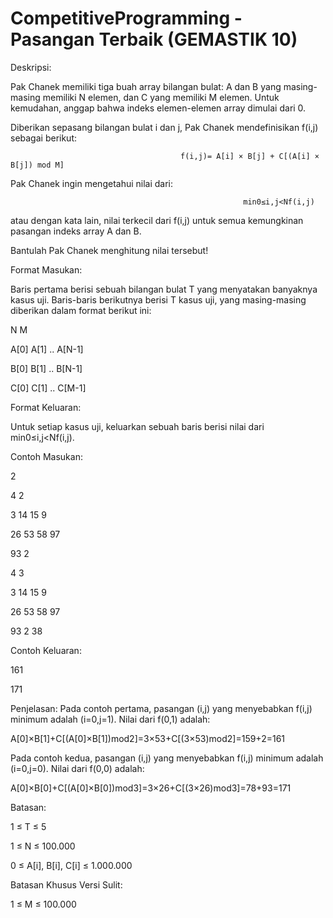 # CompetitiveProgramming - Pasangan Terbaik (GEMASTIK 10)

Deskripsi:

Pak Chanek memiliki tiga buah array bilangan bulat: A dan B yang masing-masing memiliki N elemen, dan C yang memiliki M elemen. Untuk kemudahan, anggap bahwa indeks elemen-elemen array dimulai dari 0.

Diberikan sepasang bilangan bulat i dan j, Pak Chanek mendefinisikan f(i,j) sebagai berikut:

                                          f(i,j)= A[i] × B[j] + C[(A[i] × B[j]) mod M]
                                          
Pak Chanek ingin mengetahui nilai dari:

                                                        min0≤i,j<Nf(i,j)
                                                        
atau dengan kata lain, nilai terkecil dari f(i,j) untuk semua kemungkinan pasangan indeks array A dan B.

Bantulah Pak Chanek menghitung nilai tersebut!




Format Masukan:

Baris pertama berisi sebuah bilangan bulat T yang menyatakan banyaknya kasus uji. Baris-baris berikutnya berisi T kasus uji, yang masing-masing diberikan dalam format berikut ini:

N M

A[0] A[1] .. A[N-1]

B[0] B[1] .. B[N-1]

C[0] C[1] .. C[M-1]





Format Keluaran:

Untuk setiap kasus uji, keluarkan sebuah baris berisi nilai dari min0≤i,j<Nf(i,j).




Contoh Masukan:

2

4 2

3 14 15 9

26 53 58 97

93 2

4 3

3 14 15 9

26 53 58 97

93 2 38



Contoh Keluaran:

161

171



Penjelasan:
Pada contoh pertama, pasangan (i,j) yang menyebabkan f(i,j) minimum adalah (i=0,j=1). Nilai dari f(0,1) adalah:


A[0]×B[1]+C[(A[0]×B[1])mod2]=3×53+C[(3×53)mod2]=159+2=161


Pada contoh kedua, pasangan (i,j) yang menyebabkan f(i,j) minimum adalah (i=0,j=0). Nilai dari f(0,0) adalah:


A[0]×B[0]+C[(A[0]×B[0])mod3]=3×26+C[(3×26)mod3]=78+93=171



Batasan:

1 ≤ T ≤ 5

1 ≤ N ≤ 100.000

0 ≤ A[i], B[i], C[i] ≤ 1.000.000



Batasan Khusus Versi Sulit:

1 ≤ M ≤ 100.000

